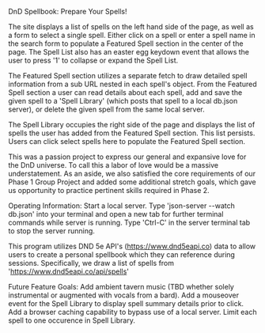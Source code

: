 DnD Spellbook: Prepare Your Spells!

The site displays a list of spells on the left hand side of the page, as well as a form to select a single spell. Either click on a spell or enter a spell name in the search form to populate a Featured Spell section in the center of the page. The Spell List also has an easter egg keydown event that allows the user to press '1' to collapse or expand the Spell List.

The Featured Spell section utilizes a separate fetch to draw detailed spell information from a sub URL nested in each spell's object. From the Featured Spell section a user can read details about each spell, add and save the given spell to a 'Spell Library' (which posts that spell to a local db.json server), or delete the given spell from the same local server.

The Spell Library occupies the right side of the page and displays the list of spells the user has added from the Featured Spell section. This list persists. Users can click select spells here to populate the Featured Spell section.

This was a passion project to express our general and expansive love for the DnD universe. To call this a labor of love would be a massive understatement. As an aside, we also satisfied the core requirements of our Phase 1 Group Project and added some additional stretch goals, which gave us opportunity to practice pertinent skills required in Phase 2.

Operating Information:
Start a local server. Type 'json-server --watch db.json' into your terminal and open a new tab for further terminal commands while server is running. Type 'Ctrl-C' in the server terminal tab to stop the server running.

This program utilizes DND 5e API's (https://www.dnd5eapi.co) data to allow users to create a personal spellbook which they can reference during sessions. Specifically, we draw a list of spells from 'https://www.dnd5eapi.co/api/spells'

Future Feature Goals:
Add ambient tavern music (TBD whether solely instrumental or augmented with vocals from a bard).
Add a mouseover event for the Spell Library to display spell summary details prior to click.
Add a browser caching capability to bypass use of a local server.
Limit each spell to one occurence in Spell Library.
